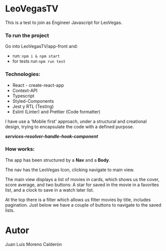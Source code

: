 # LeoVegasTV

This is a test to join as Engineer Javascript for LeoVegas.

### To run the project
Go into LeoVegasTV/app-front and:

- run: `npm i & npm start`
- for tests run `npm run test`

### Technologies:

- React - create-react-app
- Context-API
- Typescript
- Styled-Components
- Jest y RTL (Testing)
- Eslint (Linter) and Prettier (Code formatter)

I have use a 'Mobile first' approach, under a structural and creational design, trying to encapsulate the code with a defined purpose.

***services-resolver-handle-hook-component***


### How works:
The app has been structured by a **Nav** and a **Body**.

The nav has the LeoVegas Icon, clicking navigate to main view.

The main view displays a list of movies in cards, which shows us the cover, score average, and two buttons: A star for saved in the movie in a favorites list, and a clock to save in a watch later list.

At the top there is a filter which allows us filter movies by title, includes pagination.
Just below we have a couple of buttons to navigate to the saved lists.

# Autor

Juan Luis Moreno Calderón
